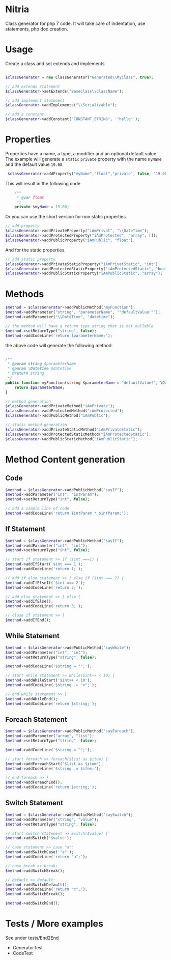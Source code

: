 # Nitria

Class generator for php 7 code. It will take care of indentation, use statements, php doc creation.

# Usage

Create a class and set extends and implements
````php

$classGenerator = new ClassGenerator("Generated\\MyClass", true);

// add extends statement
$classGenerator->setExtends("BaseClass\\ClassName");

// add implement statement
$classGenerator->addImplements("\\Serializable");

// add a constant
$classGenerator->addConstant("CONSTANT_STRING", '"hello"');
````

# Properties

Properties have a name, a type, a modifier and an optional default value. The example
will generate a `static` `private` property with the name `myName` and the default
value `19.08`.

````php
 $classGenerator->addProperty("myName","float","private", false, '19.08');
````

This will result in the following code

````php
    /**
     * @var float
     */
    private $myName = 19.08;
````       

Or you can use the short version for non static properties.
````php
// add property
$classGenerator->addPrivateProperty("iAmPrivat", "\\DateTime");
$classGenerator->addProtectedProperty("iAmProtected", "array", []);
$classGenerator->addPublicProperty("iAmPublic", "float");
````

And for the static properties.
````php
// add static property
$classGenerator->addPrivateStaticProperty("iAmPrivatStatic", "int");
$classGenerator->addProtectedStaticProperty("iAmProtectedStatic", "bool");
$classGenerator->addPublicStaticProperty("iAmPublicStatic", "array");
````

# Methods


````php
$method = $classGenerator->addPublicMethod("myFunction");
$method->addParameter("string", "parameterName", '"defaultValue!"');
$method->addParameter("\\DateTime", "datetime");

// the method will have a return type string that is not nullable
$method->setReturnType("string", false);
$method->addCodeLine('return $parameterName;');
````

the above code will generate the following method

````php

/**
 * @param string $parameterName
 * @param \DateTime $datetime
 * @return string
 */
public function myFunction(string $parameterName = "defaultValue!", \DateTime $datetime) : string {
    return $parameterName;   
}
````

````php
// method generation
$classGenerator->addPrivateMethod("iAmPrivate");
$classGenerator->addProtectedMethod("iAmProtected");
$classGenerator->addPublicMethod("iAmPublic");

// static method generation
$classGenerator->addPrivateStaticMethod("iAmPrivateStatic");
$classGenerator->addProtectedStaticMethod("iAmProtectedStatic");
$classGenerator->addPublicStaticMethod("iAmPublicStatic");
````


# Method Content generation

## Code

````php
$method = $classGenerator->addPublicMethod("sayIf");
$method->addParameter("int", "intParam");
$method->setReturnType("int", false);

// add a simple line of code
$method->addCodeLine('return $intParam * $intParam;');
````

## If Statement
````php
$method = $classGenerator->addPublicMethod("sayIf");
$method->addParameter("int", "int");
$method->setReturnType("int", false);

// start if statement >> if ($int ===1) {
$method->addIfStart('$int === 1');
$method->addCodeLine('return 1;');

// add if else statement >> } else if ($int === 2) {
$method->addIfElseIf('$int === 2');
$method->addCodeLine('return 2;');

// add else statement >> } else {
$method->addIfElse();
$method->addCodeLine('return 3;');

// close if statement >> }
$method->addIfEnd();
````


## While Statement

````php
$method = $classGenerator->addPublicMethod("sayWhile");
$method->addParameter("int", "int");
$method->setReturnType("string", false);

$method->addCodeLine('$string = "";');

// start while statement >> while($int++ < 10) {
$method->addWhileStart('$int++ < 10');
$method->addCodeLine('$string .= "x";');

// end while statement >> }
$method->addWhileEnd();
$method->addCodeLine('return $string;');
````

## Foreach Statement

````php
$method = $classGenerator->addPublicMethod("sayForeach");
$method->addParameter("array", "list");
$method->setReturnType("string", false);

$method->addCodeLine('$string = "";');

// start foreach >> foreach($list as $item) {
$method->addForeachStart('$list as $item');
$method->addCodeLine('$string .= $item;');

// end foreach >> }
$method->addForeachEnd();
$method->addCodeLine('return $string;');
````


## Switch Statement

````php
$method = $classGenerator->addPublicMethod("saySwitch");
$method->addParameter("string", "value");
$method->setReturnType("string", false);

// start switch statement >> switch($value) {
$method->addSwitch('$value');

// case statement >> case "a":
$method->addSwitchCase('"a"');
$method->addCodeLine('return "a";');

// case break >> break;
$method->addSwitchBreak();

// default >> default:
$method->addSwitchDefault();
$method->addCodeLine('return "c";');
$method->addSwitchBreak();

$method->addSwitchEnd();
````

# Tests / More examples

See under tests/End2End
* GeneratorTest
* CodeTest
